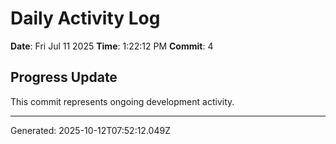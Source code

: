 # Daily Activity Log

**Date**: Fri Jul 11 2025
**Time**: 1:22:12 PM
**Commit**: 4

## Progress Update

This commit represents ongoing development activity.

---
Generated: 2025-10-12T07:52:12.049Z
